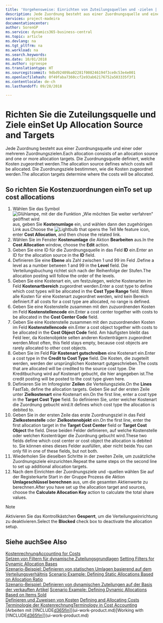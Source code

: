 ```yaml
---
title: 'Vorgehensweise: Einrichten von Zuteilungsquellen und -zielen | Microsoft Docs'
description: Jede Zuordnung besteht aus einer Zuordnungsquelle und einer oder mehreren Zuordnungszielen. Die Zuordnungsquelle definiert, welche Kosten zugeordnet werden. Die Zuordnungsziele bestimmen, wie die Kosten zugeordnet werden.
services: project-madeira
documentationcenter: 
author: SorenGP
ms.service: dynamics365-business-central
ms.topic: article
ms.devlang: na
ms.tgt_pltfrm: na
ms.workload: na
ms.search.keywords: 
ms.date: 10/01/2018
ms.author: sgroespe
ms.translationtype: HT
ms.sourcegitcommit: 9dbd92409ba02281f008246194f3ce0c53e4e001
ms.openlocfilehash: 0f49faba7360ccf2e93ab62176752a503335f3f1
ms.contentlocale: de-ch
ms.lasthandoff: 09/28/2018

---
```

# <a name="set-up-allocation-source-and-targets"></a><span data-ttu-id="06e65-105">Richten Sie die Zuteilungsquelle und Ziele ein</span><span class="sxs-lookup"><span data-stu-id="06e65-105">Set Up Allocation Source and Targets</span></span>
<span data-ttu-id="06e65-106">Jede Zuordnung besteht aus einer Zuordnungsquelle und einer oder mehreren Zuordnungszielen.</span><span class="sxs-lookup"><span data-stu-id="06e65-106">Each allocation consists of an allocation source and one or more allocation targets.</span></span> <span data-ttu-id="06e65-107">Die Zuordnungsquelle definiert, welche Kosten zugeordnet werden.</span><span class="sxs-lookup"><span data-stu-id="06e65-107">The allocation source defines which costs will be allocated.</span></span> <span data-ttu-id="06e65-108">Die Zuordnungsziele bestimmen, wie die Kosten zugeordnet werden.</span><span class="sxs-lookup"><span data-stu-id="06e65-108">The allocation targets determine where the costs will be allocated.</span></span>  

## <a name="to-set-up-cost-allocations"></a><span data-ttu-id="06e65-109">So richten Sie Kostenzuordnungen ein</span><span class="sxs-lookup"><span data-stu-id="06e65-109">To set up cost allocations</span></span>  
1.  <span data-ttu-id="06e65-110">Wählen Sie das Symbol ![Glühlampe, mit der die Funktion „Wie möchten Sie weiter verfahren“ geöffnet wird](media/ui-search/search_small.png "Wie möchten Sie weiter verfahren?") aus, geben Sie **Kostenumlage** ein, und wählen dann den zugehörigen Link aus.</span><span class="sxs-lookup"><span data-stu-id="06e65-110">Choose the ![Lightbulb that opens the Tell Me feature](media/ui-search/search_small.png "Tell me what you want to do") icon, enter **Cost Allocation**, and then chose the related link.</span></span>  
2.  <span data-ttu-id="06e65-111">Wählen Sie im Fenster **Kostenumlage** die Aktion **Bearbeiten** aus.</span><span class="sxs-lookup"><span data-stu-id="06e65-111">In the **Cost Allocation** window, choose the **Edit** action.</span></span>  
3.  <span data-ttu-id="06e65-112">Geben Sie eine ID für die Zuordnungsquelle in das Feld **ID** ein.</span><span class="sxs-lookup"><span data-stu-id="06e65-112">Enter an ID for the allocation source in the **ID** field.</span></span>  
4.  <span data-ttu-id="06e65-113">Definieren Sie eine **Ebene** als Zahl zwischen 1 und 99 im Feld .</span><span class="sxs-lookup"><span data-stu-id="06e65-113">Define a level as a number between 1 and 99 in the **Level** field.</span></span> <span data-ttu-id="06e65-114">Die Verteilungsbuchung richtet sich nach der Reihenfolge der Stufen.</span><span class="sxs-lookup"><span data-stu-id="06e65-114">The allocation posting will follow the order of the levels.</span></span>  
5.  <span data-ttu-id="06e65-115">Geben Sie eine Kostenart ein, um festzulegen, welche Kostenarten im Feld **Kostenartbereich** zugeordnet werden.</span><span class="sxs-lookup"><span data-stu-id="06e65-115">Enter a cost type to define which cost types will be allocated in the **Cost Type Range** field.</span></span> <span data-ttu-id="06e65-116">Wenn alle Kosten für eine Kostenart zugeordnet werden, wird kein Bereich definiert.</span><span class="sxs-lookup"><span data-stu-id="06e65-116">If all costs for a cost type are allocated, no range is defined.</span></span>  
6.  <span data-ttu-id="06e65-117">Geben Sie eine Kostenstelle zusammen mit den zuzuordnenden Kosten im Feld **Kostenstellencode** ein.</span><span class="sxs-lookup"><span data-stu-id="06e65-117">Enter a cost center together with costs to be allocated in the **Cost Center Code** field.</span></span>  
7.  <span data-ttu-id="06e65-118">Geben Sie eine Kostenstelle zusammen mit den zuzuordnenden Kosten im Feld **Kostenstellencode** ein.</span><span class="sxs-lookup"><span data-stu-id="06e65-118">Enter a cost object together with costs to be allocated in the **Cost Object Code** field.</span></span> <span data-ttu-id="06e65-119">Am häufigsten bleibt das Feld leer, da Kostenobjekte selten anderen Kostenträgern zugeordnet werden.</span><span class="sxs-lookup"><span data-stu-id="06e65-119">Most often, this field stays empty, because cost objects are rarely allocated to other cost objects.</span></span>  
8.  <span data-ttu-id="06e65-120">Geben Sie im Feld **Für Kostenart gutschreiben** eine Kostenart ein.</span><span class="sxs-lookup"><span data-stu-id="06e65-120">Enter a cost type in the **Credit to Cost Type** field.</span></span> <span data-ttu-id="06e65-121">Die Kosten, die zugeteilt werden, werden der ursprünglichen Kostenart gutgeschrieben.</span><span class="sxs-lookup"><span data-stu-id="06e65-121">The costs that are allocated will be credited to the source cost type.</span></span> <span data-ttu-id="06e65-122">Die Kreditbuchung wird auf Kostenart gebucht, die hier angegeben ist.</span><span class="sxs-lookup"><span data-stu-id="06e65-122">The credit posting will be posted to the cost type given here.</span></span>  
9. <span data-ttu-id="06e65-123">Definieren Sie im Inforegister **Zeilen** die Verteilungsziele.</span><span class="sxs-lookup"><span data-stu-id="06e65-123">On the **Lines** FastTab, define the allocation targets.</span></span> <span data-ttu-id="06e65-124">Geben Sie auf der ersten Zeile unter **Zielkostenart** eine Kostenart ein.</span><span class="sxs-lookup"><span data-stu-id="06e65-124">On the first line, enter a cost type in the **Target Cost Type** field.</span></span> <span data-ttu-id="06e65-125">So definieren Sie, unter welcher Kostenart die Zuordnung gebucht wird.</span><span class="sxs-lookup"><span data-stu-id="06e65-125">It defines which cost type the allocation is debited to.</span></span>  
10. <span data-ttu-id="06e65-126">Geben Sie in der ersten Zeile das erste Zuordnungsziel in das Feld **Zielkostenstelle** oder **Zielkostenobjekt** ein.</span><span class="sxs-lookup"><span data-stu-id="06e65-126">On the first line, enter the first allocation target in the **Target Cost Center** field or **Target Cost Object** the field.</span></span> <span data-ttu-id="06e65-127">Diese beiden Felder definieren, auf welche Kostenstelle oder welchen Kostenträger die Zuordnung gebucht wird.</span><span class="sxs-lookup"><span data-stu-id="06e65-127">These two fields define which cost center or cost object the allocation is debited to.</span></span> <span data-ttu-id="06e65-128">Sie können eines dieses Felder ausfüllen, aber nicht beide.</span><span class="sxs-lookup"><span data-stu-id="06e65-128">You can only fill in one of these fields, but not both.</span></span>  
11. <span data-ttu-id="06e65-129">Wiederholen Sie dieselben Schritte in der zweiten Zeile, um zusätzliche Zuordnungsziele einzurichten.</span><span class="sxs-lookup"><span data-stu-id="06e65-129">Repeat the same steps on the second line to set up additional allocation targets.</span></span>  
12. <span data-ttu-id="06e65-130">Nach dem Einrichten der Zuordnungsziele und -quellen wählen Sie auf der Registerkarte Start in der Gruppe Prozess die Aktion **Umlageschlüssel berechnen** aus, um die gesamten Aktienwerte zu berechnen.</span><span class="sxs-lookup"><span data-stu-id="06e65-130">After you have set up the allocation target and sources, choose the **Calculate Allocation Key** action to calculate the total share values.</span></span>  

> [!NOTE]  
>  <span data-ttu-id="06e65-131">Aktivieren Sie das Kontrollkästchen **Gesperrt**, um die Verteilungseinrichtung zu deaktivieren.</span><span class="sxs-lookup"><span data-stu-id="06e65-131">Select the **Blocked** check box to deactivate the allocation setup.</span></span>  

## <a name="see-also"></a><span data-ttu-id="06e65-132">Siehe auch</span><span class="sxs-lookup"><span data-stu-id="06e65-132">See Also</span></span>  
[<span data-ttu-id="06e65-133">Kostenrechnung</span><span class="sxs-lookup"><span data-stu-id="06e65-133">Accounting for Costs</span></span>](finance-manage-cost-accounting.md)  
 <span data-ttu-id="06e65-134">[Setzen von Filtern für dynamische Zuteilungsgrundlagen](finance-setting-filters-for-dynamic-allocation-bases.md) </span><span class="sxs-lookup"><span data-stu-id="06e65-134">[Setting Filters for Dynamic Allocation Bases](finance-setting-filters-for-dynamic-allocation-bases.md) </span></span>  
 <span data-ttu-id="06e65-135">[Szenario-Beispiel: Definieren von statischen Umlagen basierend auf dem Verteilungsverhältnis](finance-scenario-example-defining-static-allocations-based-on-allocation-ratio.md) </span><span class="sxs-lookup"><span data-stu-id="06e65-135">[Scenario Example: Defining Static Allocations Based on Allocation Ratio](finance-scenario-example-defining-static-allocations-based-on-allocation-ratio.md) </span></span>  
 <span data-ttu-id="06e65-136">[Szenario-Beispiel: Definieren von dynamischen Zuteilungen auf der Basis der verkauften Artikel](finance-scenario-example-defining-dynamic-allocations-based-on-items-sold.md) </span><span class="sxs-lookup"><span data-stu-id="06e65-136">[Scenario Example: Defining Dynamic Allocations Based on Items Sold](finance-scenario-example-defining-dynamic-allocations-based-on-items-sold.md) </span></span>  
 <span data-ttu-id="06e65-137">[Definieren und Zuweisen von Kosten](finance-define-and-allocate-costs.md) </span><span class="sxs-lookup"><span data-stu-id="06e65-137">[Defining and Allocating Costs](finance-define-and-allocate-costs.md) </span></span>  
 [<span data-ttu-id="06e65-138">Terminologie der Kostenrechnung</span><span class="sxs-lookup"><span data-stu-id="06e65-138">Terminology in Cost Accounting</span></span>](finance-terminology-in-cost-accounting.md)  
 <span data-ttu-id="06e65-139">[Arbeiten mit [!INCLUDE[d365fin](includes/d365fin_md.md)]](ui-work-product.md)</span><span class="sxs-lookup"><span data-stu-id="06e65-139">[Working with [!INCLUDE[d365fin](includes/d365fin_md.md)]](ui-work-product.md)</span></span>

